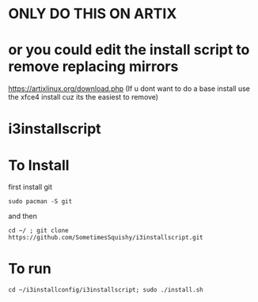 # ONLY DO THIS ON ARTIX
# or you could edit the install script to remove replacing mirrors
https://artixlinux.org/download.php
(If u dont want to do a base install use the xfce4 install cuz its the easiest to remove)
# i3installscript
#
# To Install
first install git
```
sudo pacman -S git
```
and then
```
cd ~/ ; git clone https://github.com/SometimesSquishy/i3installscript.git
```
# To run
```
cd ~/i3installconfig/i3installscript; sudo ./install.sh
```
